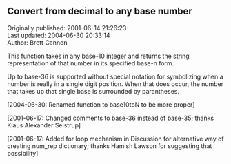 ## Convert from decimal to any base number  
Originally published: 2001-06-14 21:26:23  
Last updated: 2004-06-30 20:33:14  
Author: Brett Cannon  
  
This function takes in any base-10 integer and returns the string representation of that number in its specified base-n form.

Up to base-36 is supported without special notation for symbolizing when a number is really in a single digit position.  When that does occur, the number that takes up that single base is surrounded by parantheses.

[2004-06-30: Renamed function to base10toN to be more proper]

[2001-06-17: Changed comments to base-36 instead of base-35; thanks Klaus Alexander Seistrup]

[2001-06-17: Added for loop mechanism in Discussion for alternative way of creating num_rep dictionary; thanks Hamish Lawson for suggesting that possibility]
